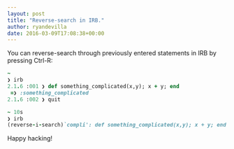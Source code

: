 ```yaml
---
layout: post
title: "Reverse-search in IRB."
author: ryandevilla
date: 2016-03-09T17:08:38+00:00
---
```


You can reverse-search through previously entered statements in IRB by pressing Ctrl-R:

```ruby
~
❯ irb
2.1.6 :001 ❯ def something_complicated(x,y); x + y; end
 =❯ :something_complicated
2.1.6 :002 ❯ quit

~ 10s
❯ irb
(reverse-i-search)`compli': def something_complicated(x,y); x + y; end
```

Happy hacking!
